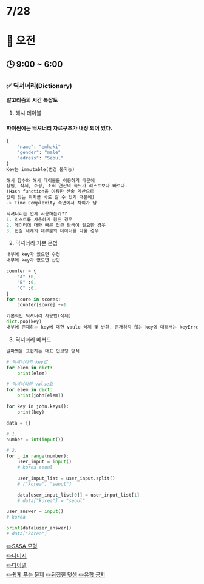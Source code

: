 # 7/28

# 🌇 오전

## 🕓 9:00 ~ 6:00

### ✅ 딕셔너리(Dictionary)

**알고리즘의 시간 복잡도**

1. 해시 테이블

#### 파이썬에는 딕셔너리 자료구조가 내장 되어 있다.

```py
{
    "name": "emhaki"
    "gender": "male"
    "adress": "Seoul"
}
Key는 immutable(변경 불가능)
```

```py
해시 함수와 해시 테이블을 이용하기 때문에
삽입, 삭제, 수정, 조회 연산의 속도가 리스트보다 빠르다.
(Hash function을 이용한 산술 계산으로
값이 잇는 위치를 바로 알 수 있기 때문에)
-> Time Complexity 측면에서 차이가 남!
```

```py
딕셔너리는 언제 사용하는가??
1. 리스트를 사용하기 힘든 경우
2. 데이터에 대한 빠른 접근 탐색이 필요한 경우
3. 현실 세계의 대부분의 데이터를 다룰 경우
```

2. 딕셔너리 기본 문법

```py
내부에 key가 있으면 수정
내부에 key가 없으면 삽입

counter = {
    "A" :0,
    "B" :0,
    "C" :0,
}
for score in scores:
    counter[score] +=1
```

```py
기본적인 딕셔너리 사용법(삭제)
dict.pop(key)
내부에 존재하는 key에 대한 vaule 삭제 및 반환, 존재하지 않는 key에 대해서는 keyError 발생
```

3. 딕셔너리 메서드

```py
알파벳을 표현하는 대표 인코딩 방식

# 딕셔너리의 key값
for elem in dict:
    print(elem)

# 딕셔너리의 value값
for elem in dict:
    print(john[elem])

for key in john.keys():
    print(key)
```

```py
data = {}

# 1.
number = int(input())

# 2.
for _ in range(number):
    user_input = input()
    # korea seoul

    user_input_list = user_input.split()
    # ["korea", "seoul"]

    data[user_input_list[0]] = user_input_list[1]
    # data["korea"] = "seoul"

user_answer = input()
# korea

print(data[user_answer])
# data["korea"]
```

[✏️SASA 모형](../4%EC%A3%BC%EC%B0%A8%202022.07/CodingTest4/01.SASA%20%EB%AA%A8%ED%98%95%EC%9D%84%20%EB%A7%8C%EB%93%A4%EC%96%B4%EB%B3%B4%EC%9E%90.py)  
[✏️나머지](../4%EC%A3%BC%EC%B0%A8%202022.07/CodingTest4/02.%EB%82%98%EB%A8%B8%EC%A7%80.py)  
[✏️다이얼](../4%EC%A3%BC%EC%B0%A8%202022.07/CodingTest4/03.%EB%8B%A4%EC%9D%B4%EC%96%BC.py)  
[✏️쉽게 푸는 문제](../4%EC%A3%BC%EC%B0%A8%202022.07/CodingTest4/04.%EC%89%BD%EA%B2%8C%20%ED%91%B8%EB%8A%94%20%EB%AC%B8%EC%A0%9C.py)
[✏️뒤집힌 덧셈](../4%EC%A3%BC%EC%B0%A8%202022.07/CodingTest4/05.%EB%92%A4%EC%A7%91%ED%9E%8C%20%EB%8D%A7%EC%85%88.py)
[✏️유학 금지](../4%EC%A3%BC%EC%B0%A8%202022.07/CodingTest4/06.%EC%9C%A0%ED%95%99%EA%B8%88%EC%A7%80.py)
